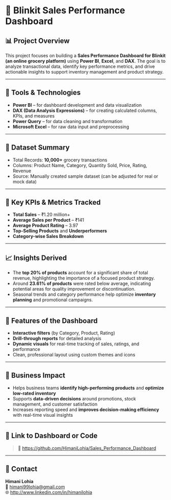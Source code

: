 # 🛒 Blinkit Sales Performance Dashboard

## 📊 Project Overview

This project focuses on building a **Sales Performance Dashboard for Blinkit (an online grocery platform)** using **Power BI**, **Excel**, and **DAX**. The goal is to analyze transactional data, identify key performance metrics, and drive actionable insights to support inventory management and product strategy.

---

## 🧰 Tools & Technologies

- **Power BI** – for dashboard development and data visualization  
- **DAX (Data Analysis Expressions)** – for creating calculated columns, KPIs, and measures  
- **Power Query** – for data cleaning and transformation  
- **Microsoft Excel** – for raw data input and preprocessing  

---

## 📁 Dataset Summary

- Total Records: **10,000+** grocery transactions  
- Columns: Product Name, Category, Quantity Sold, Price, Rating, Revenue  
- Source: Manually created sample dataset (can be adjusted for real or mock data)

---

## 📌 Key KPIs & Metrics Tracked

- **Total Sales** – ₹1.20 million+  
- **Average Sales per Product** – ₹141  
- **Average Product Rating** – 3.97  
- **Top-Selling Products** and **Underperformers**  
- **Category-wise Sales Breakdown**

---

## 📈 Insights Derived

- The **top 20% of products** account for a significant share of total revenue, highlighting the importance of a focused product strategy.  
- Around **23.61% of products** were rated below average, indicating potential areas for quality improvement or discontinuation.  
- Seasonal trends and category performance help optimize **inventory planning** and promotional campaigns.

---

## 🧠 Features of the Dashboard

- **Interactive filters** (by Category, Product, Rating)  
- **Drill-through reports** for detailed analysis  
- **Dynamic visuals** for real-time tracking of sales, ratings, and performance  
- Clean, professional layout using custom themes and icons

---

## 🚀 Business Impact

- Helps business teams **identify high-performing products** and **optimize low-rated inventory**  
- Supports **data-driven decisions** around promotions, stock management, and customer satisfaction  
- Increases reporting speed and **improves decision-making efficiency** with real-time visual insights

---

## 📎 Link to Dashboard or Code

> 🔗 https://github.com/HimaniLohia/Sales_Performance_Dashboard
---

## 📩 Contact

**Himani Lohia**  
📧 himani99lohia@gmail.com  
🌐 http://www.linkedin.com/in/himanilohia
